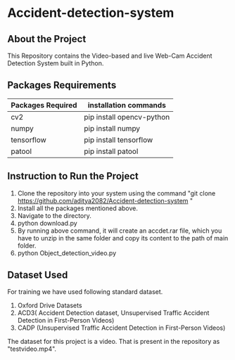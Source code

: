 # Accident-detection-system

## About the Project
This Repository contains the Video-based and live Web-Cam Accident Detection System built in Python.

## Packages Requirements
| Packages Required      | installation commands       |
| -------------| ------------- |
| cv2          | pip install opencv-python
| numpy        | pip install numpy  |
| tensorflow   | pip install tensorflow|
| patool       | pip install patool|

## Instruction to Run the Project
1. Clone the repository into your system using the command "git clone https://github.com/aditya2082/Accident-detection-system "
2. Install all the packages mentioned above.
3. Navigate to the directory.
4. python download.py
5. By running above command, it will create an accdet.rar file, which you have to unzip in the same folder and copy its content to the path of main folder. 
6. python Object_detection_video.py

## Dataset Used 

For training we have used following standard dataset.
1) Oxford Drive Datasets
2) ACD3( Accident Detection dataset, Unsupervised Traffic Accident Detection in First-Person Videos)
3) CADP (Unsupervised Traffic Accident Detection in First-Person Videos)

The dataset for this project is a video. That is present in the repository as "testvideo.mp4".
